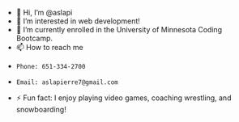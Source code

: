 - 👋 Hi, I’m @aslapi
- 👀 I’m interested in web development!
- 🌱 I’m currently enrolled in the University of Minnesota Coding Bootcamp.
- 📫 How to reach me
-     Phone: 651-334-2700
-     Email: aslapierre7@gmail.com
- ⚡ Fun fact: I enjoy playing video games, coaching wrestling, and snowboarding!

<!---
aslapi/aslapi is a ✨ special ✨ repository because its `README.md` (this file) appears on your GitHub profile.
You can click the Preview link to take a look at your changes.
--->
